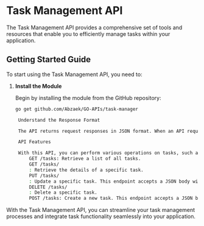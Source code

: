 # Task Management API

The Task Management API provides a comprehensive set of tools and resources that enable you to efficiently manage tasks within your application.

## Getting Started Guide

To start using the Task Management API, you need to:

1. **Install the Module**

   Begin by installing the module from the GitHub repository:
   ```sh
   go get github.com/Abzaek/GO-APIs/task-manager

    Understand the Response Format

    The API returns request responses in JSON format. When an API request returns an error, it is sent in the JSON response as an error key.

    API Features

    With this API, you can perform various operations on tasks, such as creating, retrieving, updating, and deleting them. Below are the key features of the API:
        GET /tasks: Retrieve a list of all tasks.
        GET /tasks/
        : Retrieve the details of a specific task.
        PUT /tasks/
        : Update a specific task. This endpoint accepts a JSON body with the new details of the task.
        DELETE /tasks/
        : Delete a specific task.
        POST /tasks: Create a new task. This endpoint accepts a JSON body with the task's title, description, due date, and status.

With the Task Management API, you can streamline your task management processes and integrate task functionality seamlessly into your application.